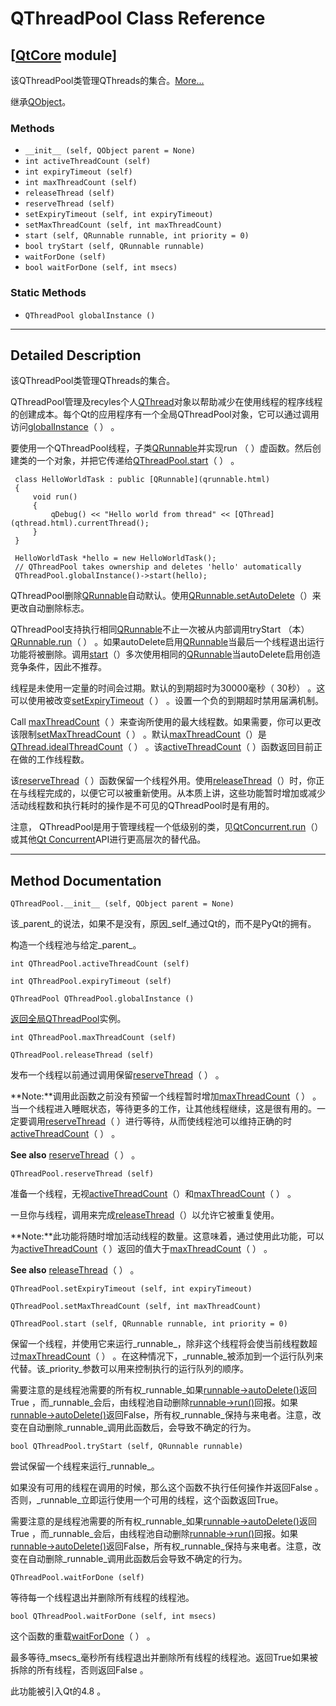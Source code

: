 # QThreadPool Class Reference

## [[QtCore](index.htm) module]

该QThreadPool类管理QThreads的集合。[More...](#details)

继承[QObject](qobject.html)。

### Methods

*   `__init__ (self, QObject parent = None)`
*   `int activeThreadCount (self)`
*   `int expiryTimeout (self)`
*   `int maxThreadCount (self)`
*   `releaseThread (self)`
*   `reserveThread (self)`
*   `setExpiryTimeout (self, int expiryTimeout)`
*   `setMaxThreadCount (self, int maxThreadCount)`
*   `start (self, QRunnable runnable, int priority = 0)`
*   `bool tryStart (self, QRunnable runnable)`
*   `waitForDone (self)`
*   `bool waitForDone (self, int msecs)`

### Static Methods

*   `QThreadPool globalInstance ()`

* * *

## Detailed Description

该QThreadPool类管理QThreads的集合。

QThreadPool管理及recyles个人[QThread](qthread.html)对象以帮助减少在使用线程的程序线程的创建成本。每个Qt的应用程序有一个全局QThreadPool对象，它可以通过调用访问[globalInstance](qthreadpool.html#globalInstance)（ ） 。

要使用一个QThreadPool线程，子类[QRunnable](qrunnable.html)并实现run （ ）虚函数。然后创建类的一个对象，并把它传递给[QThreadPool.start](qthreadpool.html#start)（ ） 。

```
 class HelloWorldTask : public [QRunnable](qrunnable.html)
 {
     void run()
     {
         qDebug() << "Hello world from thread" << [QThread](qthread.html).currentThread();
     }
 }

 HelloWorldTask *hello = new HelloWorldTask();
 // QThreadPool takes ownership and deletes 'hello' automatically
 QThreadPool.globalInstance()->start(hello);

```

QThreadPool删除[QRunnable](qrunnable.html)自动默认。使用[QRunnable.setAutoDelete](qrunnable.html#setAutoDelete)（）来更改自动删除标志。

QThreadPool支持执行相同[QRunnable](qrunnable.html)不止一次被从内部调用tryStart （本）[QRunnable.run](qrunnable.html#run)（ ） 。如果autoDelete启用[QRunnable](qrunnable.html)当最后一个线程退出运行功能将被删除。调用[start](qthreadpool.html#start)（）多次使用相同的[QRunnable](qrunnable.html)当autoDelete启用创造竞争条件，因此不推荐。

线程是未使用一定量的时间会过期。默认的到期超时为30000毫秒（ 30秒） 。这可以使用被改变[setExpiryTimeout](qthreadpool.html#expiryTimeout-prop)（ ） 。设置一个负的到期超时禁用届满机制。

Call [maxThreadCount](qthreadpool.html#maxThreadCount-prop)（ ）来查询所使用的最大线程数。如果需要，你可以更改该限制[setMaxThreadCount](qthreadpool.html#maxThreadCount-prop)（ ） 。默认[maxThreadCount](qthreadpool.html#maxThreadCount-prop)（）是[QThread.idealThreadCount](qthread.html#idealThreadCount)（ ） 。该[activeThreadCount](qthreadpool.html#activeThreadCount-prop)（ ）函数返回目前正在做的工作线程数。

该[reserveThread](qthreadpool.html#reserveThread)（ ）函数保留一个线程外用。使用[releaseThread](qthreadpool.html#releaseThread)（）时，你正在与线程完成的，以便它可以被重新使用。从本质上讲，这些功能暂时增加或减少活动线程数和执行耗时的操作是不可见的QThreadPool时是有用的。

注意， QThreadPool是用于管理线程一个低级别的类，见[QtConcurrent.run](index.htm#run)（）或其他[Qt Concurrent](index.htm)API进行更高层次的替代品。

* * *

## Method Documentation

```
QThreadPool.__init__ (self, QObject parent = None)
```

该_parent_的说法，如果不是没有，原因_self_通过Qt的，而不是PyQt的拥有。

构造一个线程池与给定_parent_。

```
int QThreadPool.activeThreadCount (self)
```

```
int QThreadPool.expiryTimeout (self)
```

```
QThreadPool QThreadPool.globalInstance ()
```

[](qthreadpool.html)

[返回全局](qthreadpool.html)[QThreadPool](qthreadpool.html)实例。

```
int QThreadPool.maxThreadCount (self)
```

```
QThreadPool.releaseThread (self)
```

发布一个线程以前通过调用保留[reserveThread](qthreadpool.html#reserveThread)（ ） 。

**Note:**调用此函数之前没有预留一个线程暂时增加[maxThreadCount](qthreadpool.html#maxThreadCount-prop)（ ） 。当一个线程进入睡眠状态，等待更多的工作，让其他线程继续，这是很有用的。一定要调用[reserveThread](qthreadpool.html#reserveThread)（ ）进行等待，从而使线程池可以维持正确的时[activeThreadCount](qthreadpool.html#activeThreadCount-prop)（ ） 。

**See also** [reserveThread](qthreadpool.html#reserveThread)（ ） 。

```
QThreadPool.reserveThread (self)
```

准备一个线程，无视[activeThreadCount](qthreadpool.html#activeThreadCount-prop)（）和[maxThreadCount](qthreadpool.html#maxThreadCount-prop)（ ） 。

一旦你与线程，调用来完成[releaseThread](qthreadpool.html#releaseThread)（）以允许它被重复使用。

**Note:**此功能将随时增加活动线程的数量。这意味着，通过使用此功能，可以为[activeThreadCount](qthreadpool.html#activeThreadCount-prop)（ ）返回的值大于[maxThreadCount](qthreadpool.html#maxThreadCount-prop)（ ） 。

**See also** [releaseThread](qthreadpool.html#releaseThread)（ ） 。

```
QThreadPool.setExpiryTimeout (self, int expiryTimeout)
```

```
QThreadPool.setMaxThreadCount (self, int maxThreadCount)
```

```
QThreadPool.start (self, QRunnable runnable, int priority = 0)
```

保留一个线程，并使用它来运行_runnable_，除非这个线程将会使当前线程数超过[maxThreadCount](qthreadpool.html#maxThreadCount-prop)（ ） 。在这种情况下，_runnable_被添加到一个运行队列来代替。该_priority_参数可以用来控制执行的运行队列的顺序。

需要注意的是线程池需要的所有权_runnable_如果[runnable-&gt;autoDelete()](qrunnable.html#autoDelete)返回True ，而_runnable_会后，由线程池自动删除[runnable-&gt;run()](qrunnable.html#run)回报。如果[runnable-&gt;autoDelete()](qrunnable.html#autoDelete)返回False，所有权_runnable_保持与来电者。注意，改变在自动删除_runnable_调用此函数后，会导致不确定的行为。

```
bool QThreadPool.tryStart (self, QRunnable runnable)
```

尝试保留一个线程来运行_runnable_。

如果没有可用的线程在调用的时候，那么这个函数不执行任何操作并返回False 。否则，_runnable_立即运行使用一个可用的线程，这个函数返回True。

需要注意的是线程池需要的所有权_runnable_如果[runnable-&gt;autoDelete()](qrunnable.html#autoDelete)返回True ，而_runnable_会后，由线程池自动删除[runnable-&gt;run()](qrunnable.html#run)回报。如果[runnable-&gt;autoDelete()](qrunnable.html#autoDelete)返回False，所有权_runnable_保持与来电者。注意，改变在自动删除_runnable_调用此函数后会导致不确定的行为。

```
QThreadPool.waitForDone (self)
```

等待每一个线程退出并删除所有线程的线程池。

```
bool QThreadPool.waitForDone (self, int msecs)
```

这个函数的重载[waitForDone](qthreadpool.html#waitForDone)（ ） 。

最多等待_msecs_毫秒所有线程退出并删除所有线程的线程池。返回True如果被拆除的所有线程，否则返回False 。

此功能被引入Qt的4.8 。